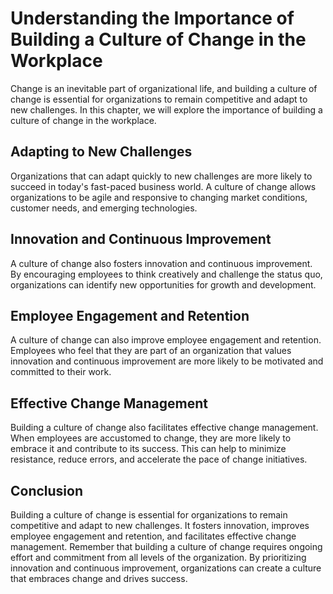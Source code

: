 Understanding the Importance of Building a Culture of Change in the Workplace
======================================================================================================

Change is an inevitable part of organizational life, and building a culture of change is essential for organizations to remain competitive and adapt to new challenges. In this chapter, we will explore the importance of building a culture of change in the workplace.

Adapting to New Challenges
--------------------------

Organizations that can adapt quickly to new challenges are more likely to succeed in today's fast-paced business world. A culture of change allows organizations to be agile and responsive to changing market conditions, customer needs, and emerging technologies.

Innovation and Continuous Improvement
-------------------------------------

A culture of change also fosters innovation and continuous improvement. By encouraging employees to think creatively and challenge the status quo, organizations can identify new opportunities for growth and development.

Employee Engagement and Retention
---------------------------------

A culture of change can also improve employee engagement and retention. Employees who feel that they are part of an organization that values innovation and continuous improvement are more likely to be motivated and committed to their work.

Effective Change Management
---------------------------

Building a culture of change also facilitates effective change management. When employees are accustomed to change, they are more likely to embrace it and contribute to its success. This can help to minimize resistance, reduce errors, and accelerate the pace of change initiatives.

Conclusion
----------

Building a culture of change is essential for organizations to remain competitive and adapt to new challenges. It fosters innovation, improves employee engagement and retention, and facilitates effective change management. Remember that building a culture of change requires ongoing effort and commitment from all levels of the organization. By prioritizing innovation and continuous improvement, organizations can create a culture that embraces change and drives success.
